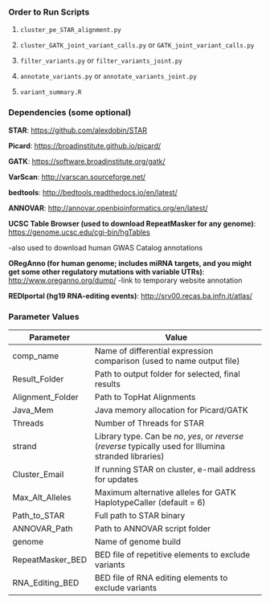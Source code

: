 ### Order to Run Scripts ###

1) `cluster_pe_STAR_alignment.py`

2) `cluster_GATK_joint_variant_calls.py` or `GATK_joint_variant_calls.py`

3) `filter_variants.py` or `filter_variants_joint.py`

4) `annotate_variants.py` or `annotate_variants_joint.py`

5) `variant_summary.R`


### Dependencies (some optional) ###

**STAR**: https://github.com/alexdobin/STAR

**Picard**: https://broadinstitute.github.io/picard/

**GATK**: https://software.broadinstitute.org/gatk/

**VarScan**: http://varscan.sourceforge.net/

**bedtools**: http://bedtools.readthedocs.io/en/latest/

**ANNOVAR**: http://annovar.openbioinformatics.org/en/latest/

**UCSC Table Browser (used to download RepeatMasker for any genome)**: https://genome.ucsc.edu/cgi-bin/hgTables

-also used to download human GWAS Catalog annotations

**ORegAnno (for human genome; includes miRNA targets, and you might get some other regulatory mutations with variable UTRs)**: http://www.oreganno.org/dump/
-link to temporary website annotation

**REDIportal (hg19 RNA-editing events)**: http://srv00.recas.ba.infn.it/atlas/


### Parameter Values ###
| Parameter | Value|
|---|---|
|comp_name	| Name of differential expression comparison (used to name output file)
|Result_Folder|Path to output folder for selected, final results|
|Alignment_Folder|Path to TopHat Alignments|
|Java_Mem|Java memory allocation for Picard/GATK|
|Threads|Number of Threads for STAR|
|strand|Library type.  Can be *no*, *yes*, or *reverse* (*reverse* typically used for Illumina stranded libraries)|
|Cluster_Email|If running STAR on cluster, e-mail address for updates|
|Max_Alt_Alleles|Maximum alternative alleles for GATK HaplotypeCaller (default = 6)|
|Path_to_STAR|Full path to STAR binary|
|ANNOVAR_Path|Path to ANNOVAR script folder|
|genome|Name of genome build|
|RepeatMasker_BED|BED file of repetitive elements to exclude variants|
|RNA_Editing_BED|BED file of RNA editing elements to exclude variants|

